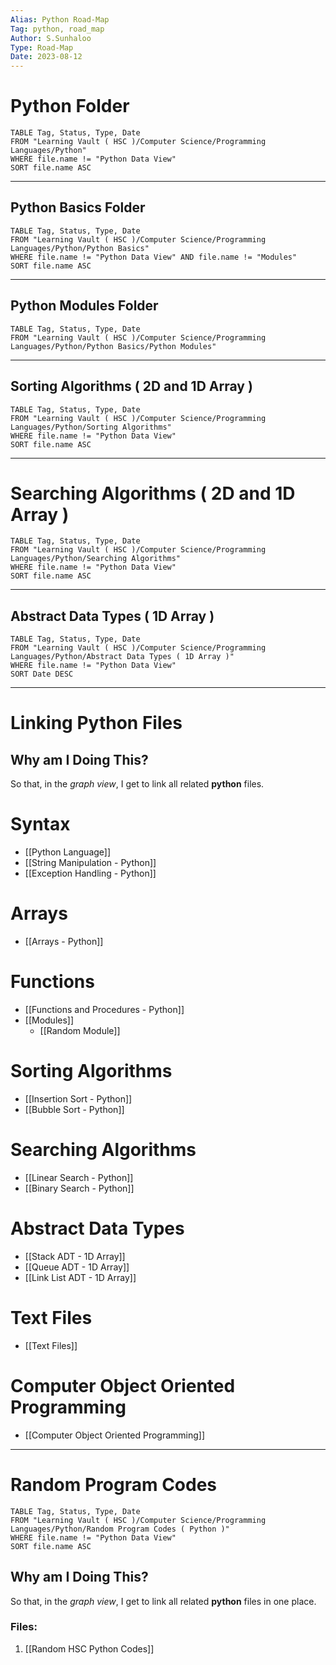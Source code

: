```yaml
---
Alias: Python Road-Map
Tag: python, road_map
Author: S.Sunhaloo
Type: Road-Map
Date: 2023-08-12
---
```


# Python Folder

```dataview
TABLE Tag, Status, Type, Date
FROM "Learning Vault ( HSC )/Computer Science/Programming Languages/Python"
WHERE file.name != "Python Data View"
SORT file.name ASC
```

---

## Python Basics Folder

```dataview
TABLE Tag, Status, Type, Date
FROM "Learning Vault ( HSC )/Computer Science/Programming Languages/Python/Python Basics"
WHERE file.name != "Python Data View" AND file.name != "Modules"
SORT file.name ASC
```

---

## Python Modules Folder

```dataview
TABLE Tag, Status, Type, Date
FROM "Learning Vault ( HSC )/Computer Science/Programming Languages/Python/Python Basics/Python Modules"
```

---

## Sorting Algorithms ( 2D and 1D Array )

```dataview
TABLE Tag, Status, Type, Date
FROM "Learning Vault ( HSC )/Computer Science/Programming Languages/Python/Sorting Algorithms"
WHERE file.name != "Python Data View"
SORT file.name ASC
```

---

# Searching Algorithms ( 2D and 1D Array )

```dataview
TABLE Tag, Status, Type, Date
FROM "Learning Vault ( HSC )/Computer Science/Programming Languages/Python/Searching Algorithms"
WHERE file.name != "Python Data View"
SORT file.name ASC
```

---

## Abstract Data Types ( 1D Array )

```dataview
TABLE Tag, Status, Type, Date
FROM "Learning Vault ( HSC )/Computer Science/Programming Languages/Python/Abstract Data Types ( 1D Array )"
WHERE file.name != "Python Data View"
SORT Date DESC
```

---

# Linking Python Files

## Why am I Doing This?

So that, in the *graph view*, I get to link all related **python** files.

# Syntax

- [[Python Language]]
- [[String Manipulation - Python]]
- [[Exception Handling - Python]]

# Arrays

- [[Arrays - Python]]

# Functions

- [[Functions and Procedures - Python]]
- [[Modules]]
	- [[Random Module]]

# Sorting Algorithms

- [[Insertion Sort - Python]]
- [[Bubble Sort - Python]]

# Searching Algorithms

- [[Linear Search - Python]]
- [[Binary Search - Python]]

# Abstract Data Types

- [[Stack ADT - 1D Array]]
- [[Queue ADT - 1D Array]]
- [[Link List ADT - 1D Array]]

# Text Files

- [[Text Files]]

# Computer Object Oriented Programming

- [[Computer Object Oriented Programming]]

---

# Random Program Codes

```dataview
TABLE Tag, Status, Type, Date
FROM "Learning Vault ( HSC )/Computer Science/Programming Languages/Python/Random Program Codes ( Python )"
WHERE file.name != "Python Data View"
SORT file.name ASC
```

## Why am I Doing This?

So that, in the *graph view*, I get to link all related **python** files in one place.

### Files:

1. [[Random HSC Python Codes]]
